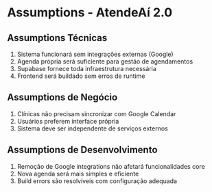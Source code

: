 # Assumptions - AtendeAí 2.0

## Assumptions Técnicas
1. Sistema funcionará sem integrações externas (Google)
2. Agenda própria será suficiente para gestão de agendamentos
3. Supabase fornece toda infraestrutura necessária
4. Frontend será buildado sem erros de runtime

## Assumptions de Negócio
1. Clínicas não precisam sincronizar com Google Calendar
2. Usuários preferem interface própria
3. Sistema deve ser independente de serviços externos

## Assumptions de Desenvolvimento
1. Remoção de Google integrations não afetará funcionalidades core
2. Nova agenda será mais simples e eficiente
3. Build errors são resolvíveis com configuração adequada
